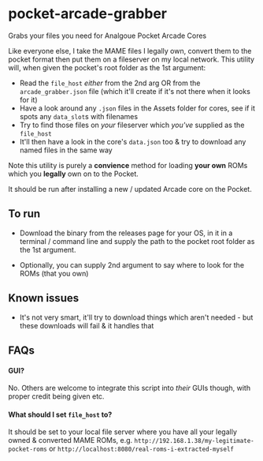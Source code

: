 # pocket-arcade-grabber
Grabs your files you need for Analgoue Pocket Arcade Cores

Like everyone else, I take the MAME files I legally own, convert them to the pocket format then put them on a fileserver on my local network.
This utility will, when given the pocket's root folder as the 1st argument:
- Read the `file_host` _either_ from the 2nd arg OR from the `arcade_grabber.json` file (which it'll create if it's not there when it looks for it)
- Have a look around any `.json` files in the Assets folder for cores, see if it spots any `data_slot`s with filenames
- Try to find those files on _your_ fileserver which _you've_ supplied as the `file_host`
- It'll then have a look in the core's `data.json` too & try to download any named files in the same way

Note this utility is purely a **convience** method for loading **your own** ROMs which you **legally** own on to the Pocket.

It should be run after installing a new / updated Arcade core on the Pocket.

## To run
- Download the binary from the releases page for your OS, in it in a terminal / command line and supply the path to the pocket root folder as the 1st argument.

- Optionally, you can supply 2nd argument to say where to look for the ROMs (that you own)

## Known issues
- It's not very smart, it'll try to download things which aren't needed - but these downloads will fail & it handles that

## FAQs

#### GUI?
No. Others are welcome to integrate this script into _their_ GUIs though, with proper credit being given etc.

#### What should I set `file_host` to?
It should be set to your local file server where you have all your legally owned & converted MAME ROMs, e.g. `http://192.168.1.38/my-legitimate-pocket-roms` or `http://localhost:8080/real-roms-i-extracted-myself`
